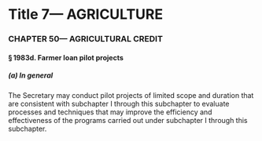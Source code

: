 
# Title 7— AGRICULTURE
### CHAPTER 50— AGRICULTURAL CREDIT
#### § 1983d. Farmer loan pilot projects
##### (a) In general

The Secretary may conduct pilot projects of limited scope and duration that are consistent with subchapter I through this subchapter to evaluate processes and techniques that may improve the efficiency and effectiveness of the programs carried out under subchapter I through this subchapter.
